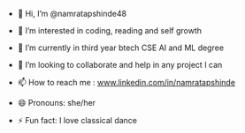 - 👋 Hi, I’m @namratapshinde48
- 👀 I’m interested in coding, reading and self growth
- 🌱 I’m currently in third year btech CSE AI and ML degree
- 💞️ I’m looking to collaborate and help in any project I can
- 📫 How to reach me : www.linkedin.com/in/namratapshinde

- 😄 Pronouns: she/her
- ⚡ Fun fact: I love classical dance

<!---
namratapshinde48/namratapshinde48 is a ✨ special ✨ repository because its `README.md` (this file) appears on your GitHub profile.
You can click the Preview link to take a look at your changes.
--->
